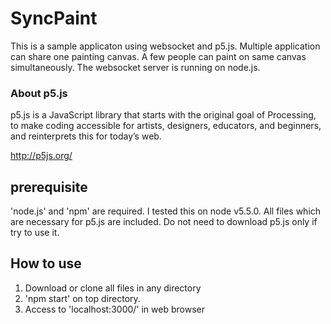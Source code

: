 # SyncPaint

This is a sample applicaton using websocket and p5.js. Multiple application can share one painting canvas. A few people can paint on same canvas simultaneously. The websocket server is running on node.js.

### About p5.js

 p5.js is a JavaScript library that starts with the original goal of Processing, to make coding accessible for artists, designers, educators, and beginners, and reinterprets this for today’s web.

<http://p5js.org/>
 
## prerequisite

'node.js' and 'npm' are required. I tested this on node v5.5.0.
All files which are necessary for p5.js are included. Do not need to download p5.js only if try to use it.
 
## How to use
 
 1. Download or clone all files in any directory
 1. 'npm start' on top directory.
 1. Access to 'localhost:3000/' in web browser
